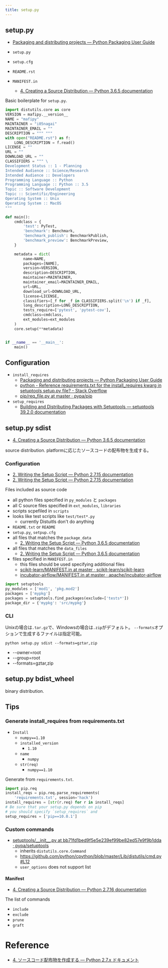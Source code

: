 ```yaml
---
title: setup.py
---
```


## setup.py

* [Packaging and distributing projects — Python Packaging User Guide](https://packaging.python.org/guides/distributing-packages-using-setuptools/)

* `setup.py`
* `setup.cfg`
* `README.rst`
* `MANIFEST.in`
    * [4. Creating a Source Distribution — Python 3.6.5 documentation](https://docs.python.org/3/distutils/sourcedist.html#specifying-the-files-to-distribute)

Basic boilerplate for `setup.py`.

```python
import distutils.core as core
VERSION = mafipy.__version__
NAME = "mafipy"
MAINTAINER = "i05nagai"
MAINTAINER_EMAIL = ""
DESCRIPTION = """ """
with open("README.rst") as f:
    LONG_DESCRIPTION = f.read()
LICENSE = ""
URL = ""
DOWNLOAD_URL = ""
CLASSIFIERS = """ \
Development Status :: 1 - Planning
Intended Audience :: Science/Research
Intended Audience :: Developers
Programming Language :: Python
Programming Language :: Python :: 3.5
Topic :: Software Development
Topic :: Scientific/Engineering
Operating System :: Unix
Operating System :: MacOS
"""

def main():
    cmdclass = {
        'test': PyTest,
        'benchmark': Benchmark,
        'benchmark_publish': BenchmarkPublish,
        'benchmark_preview': BenchmarkPreview,
    }

    metadata = dict(
        name=NAME,
        packages=[NAME],
        version=VERSION,
        description=DESCRIPTION,
        maintainer=MAINTAINER,
        maintainer_email=MAINTAINER_EMAIL,
        url=URL,
        download_url=DOWNLOAD_URL,
        license=LICENSE,
        classifiers=[_f for _f in CLASSIFIERS.split('\n') if _f],
        long_description=LONG_DESCRIPTION,
        tests_require=['pytest', 'pytest-cov'],
        cmdclass=cmdclass,
        ext_modules=ext_modules
    )
    core.setup(**metadata)


if __name__ == '__main__':
    main()
```

## Configuration
* `install_requires`
    * [Packaging and distributing projects — Python Packaging User Guide](https://packaging.python.org/guides/distributing-packages-using-setuptools/#install-requires)
    * [python - Reference requirements.txt for the install_requires kwarg in setuptools setup.py file? - Stack Overflow](https://stackoverflow.com/questions/14399534/reference-requirements-txt-for-the-install-requires-kwarg-in-setuptools-setup-py)
    * [pip/req_file.py at master · pypa/pip](https://github.com/pypa/pip/blob/master/src/pip/_internal/req/req_file.py#L60)
* `setup_requires`
    * [Building and Distributing Packages with Setuptools — setuptools 39.2.0 documentation](http://setuptools.readthedocs.io/en/latest/setuptools.html)


## setup.py sdist
* [4. Creating a Source Distribution — Python 3.6.5 documentation](https://docs.python.org/3/distutils/sourcedist.html#specifying-the-files-to-distribute)

source distribution.
platformに応じたソースコードの配布物を生成する。

### Configuration
* [2. Writing the Setup Script — Python 2.7.15 documentation](https://docs.python.org/2/distutils/setupscript.html#installing-package-data)
* [2. Writing the Setup Script — Python 2.7.15 documentation](https://docs.python.org/2/distutils/setupscript.html#listing-individual-modules)

Files included as source code

* all python files specified in `py_modules` と `packages`
* all C source files specified in `ext_modules`, `libraries`
* scripts scpefiled in `scripts`
* looks like test scripts like `test/test*.py`
    * currently Distuitls don't do anything
* `README.txt` or `README`
* `setup.py`, `setpup.cfg`
* all files that matches the `package_data`
    * [2. Writing the Setup Script — Python 3.6.5 documentation](https://docs.python.org/3/distutils/setupscript.html#distutils-installing-package-data)
* all files that matches the `data_files`
    * [2. Writing the Setup Script — Python 3.6.5 documentation](https://docs.python.org/3/distutils/setupscript.html#distutils-additional-files)
* files specified in `MANIFEST.in`
    * this files should be used specifying additional files
    * [scikit-learn/MANIFEST.in at master · scikit-learn/scikit-learn](https://github.com/scikit-learn/scikit-learn/blob/master/MANIFEST.in)
    * [incubator-airflow/MANIFEST.in at master · apache/incubator-airflow](https://github.com/apache/incubator-airflow/blob/master/MANIFEST.in)


```python
import setuptools
py_modules = ['mod1', 'pkg.mod2']
packages = ['mypkg']
packages = setuptools.find_packages(exclude=['tests*'])
package_dir = {'mypkg': 'src/mypkg'}
```


### CLI
Unixの場合は`.tar.gz`で、Windowsの場合は`.zip`がデフォルト。
`--formats`オプションで生成するファイルは指定可能。

```
python setup.py sdist --formats=gztar,zip
```

* --owner=root
* --group=root
* --formats=gztar,zip

## setup.py bdist_wheel
binary distribution.

## Tips

### Generate install_requires from requirements.txt
* `Install`
    * `numpy==1.10`
    * `installed_version`
        * `1.10`
    * `name`
        * `numpy`
    * `str(req)`
        * `numpy==1.10`

Generate from `requirements.txt`.

```python
import pip.req
install_reqs = pip.req.parse_requirements(
    'requirements.txt', session='hack')
install_requires = [str(r.req) for r in install_reqs]
# Be sure that your setup.py depends on pip
# you should specify `setup_requires` and 
setup_requires = ['pip==10.0.1']
```

### Custom commands
* [setuptools/\_\_init\_\_\.py at bb71fd1bed9f5e5e239ef99be82ed57e9f9b1dda · pypa/setuptools](https://github.com/pypa/setuptools/blob/bb71fd1bed9f5e5e239ef99be82ed57e9f9b1dda/setuptools/__init__.py#L137)
    * inherits `distutils.core.Command`
    * https://github.com/python/cpython/blob/master/Lib/distutils/cmd.py#L12
    * `user_options` does not support list


#### Manifest
- [4\. Creating a Source Distribution — Python 2\.7\.16 documentation](https://docs.python.org/2/distutils/sourcedist.html#the-manifest-in-template)


The list of commands

- `include`
- `exclude`
- `prune`
- `graft`

# Reference
* [4. ソースコード配布物を作成する — Python 2.7.x ドキュメント](http://docs.python.jp/2/distutils/sourcedist.html)
